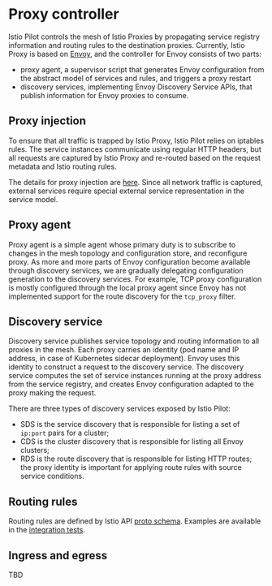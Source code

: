 # Proxy controller

Istio Pilot controls the mesh of Istio Proxies by propagating service registry information and routing rules to the destination proxies. Currently, Istio Proxy is based on [Envoy](https://github.com/lyft/envoy), and the controller for Envoy consists of two parts:

- proxy agent, a supervisor script that generates Envoy configuration from the abstract model of services and rules, and triggers a proxy restart
- discovery services, implementing Envoy Discovery Service APIs, that publish information for Envoy proxies to consume.

## Proxy injection

To ensure that all traffic is trapped by Istio Proxy, Istio Pilot relies on iptables rules. The service instances communicate using regular HTTP headers, but all requests are captured by Istio Proxy and re-routed based on the request metadata and Istio routing rules.

The details for proxy injection are [here](proxy-injection.md). Since all network traffic is captured, external services require special external service representation in the service model. 

## Proxy agent

Proxy agent is a simple agent whose primary duty is to subscribe to changes in the mesh topology and configuration store, and reconfigure proxy. As more and more parts of Envoy configuration become available through discovery services, we are gradually delegating configuration generation to the discovery services. For example, TCP proxy configuration is mostly configured through the local proxy agent since Envoy has not implemented support for the route discovery for the `tcp_proxy` filter.

## Discovery service

Discovery service publishes service topology and routing information to all proxies in the mesh. Each proxy carries an identity (pod name and IP address, in case of Kubernetes sidecar deployment). Envoy uses this identity to construct a request to the discovery service. The discovery service computes the set of service instances running at the proxy address from the service registry, and creates Envoy configuration adapted to the proxy making the request. 

There are three types of discovery services exposed by Istio Pilot:

- SDS is the service discovery that is responsible for listing a set of `ip:port` pairs for a cluster;
- CDS is the cluster discovery that is responsible for listing all Envoy clusters;
- RDS is the route discovery that is responsible for listing HTTP routes; the proxy identity is important for applying route rules with source service conditions.

## Routing rules

Routing rules are defined by Istio API [proto schema](https://github.com/istio/api/blob/master/proxy/v1/config/cfg.md). Examples are available in the [integration tests](../test/integration).

## Ingress and egress

TBD
